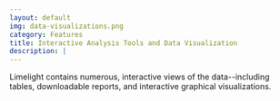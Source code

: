 ```yaml
---
layout: default
img: data-visualizations.png
category: Features
title: Interactive Analysis Tools and Data Visualization
description: |
---
```

 Limelight contains numerous, interactive views of the data--including tables, downloadable reports,
 and interactive graphical visualizations.